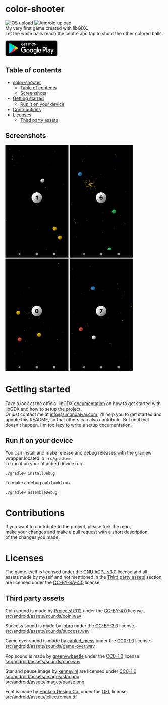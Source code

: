 # color-shooter
[![iOS upload](https://github.com/dulvui/color-shooter/actions/workflows/upload-ios.yml/badge.svg)](https://github.com/dulvui/color-shooter/actions/workflows/upload-ios.yml)
[![Android upload](https://github.com/dulvui/color-shooter/actions/workflows/upload-android.yml/badge.svg)](https://github.com/dulvui/color-shooter/actions/workflows/upload-android.yml)  
My very first game created with libGDX.  
Let the white balls reach the centre and tap to shoot the other colored balls.

<a href="https://play.google.com/store/apps/details?id=com.salvai.centrum" target="_blank"><img src="store-images/PlayStore.svg" alt="Get it on Google Play" height="49"></a>
<!-- <a href="https://apps.apple.com/app/sn4ke/id1626543157" target="_blank"><img src="store-images/AppStore.svg" alt="Download on the App Store" height="50" ></a> -->

## Table of contents
- [color-shooter](#color-shooter)
  - [Table of contents](#table-of-contents)
  - [Screenshots](#screenshots)
- [Getting started](#getting-started)
  - [Run it on your device](#run-it-on-your-device)
- [Contributions](#contributions)
- [Licenses](#licenses)
  - [Third party assets](#third-party-assets)

## Screenshots
<div>
  <img src="screenshots/screenshot-1.png" alt="Level 1" width="200"/>
  <img src="screenshots/screenshot-2.png" alt="Level 2" width="200"/>
  <img src="screenshots/screenshot-3.png" alt="Level 3" width="200"/>
  <img src="screenshots/screenshot-4.png" alt="Level 4" width="200"/>
</div>

# Getting started

Take a look at the official libGDX [documentation](https://libgdx.com/dev/) on how to get started with libGDX and how to setup the project.  
Or just contact me at info@simondalvai.com, I'll help you to get started and update this README, so that others can also contribute. But until that doesn't happen, I'm too lazy to write a setup documentation.

## Run it on your device
You can install and make release and debug releases with the gradlew wrapper located in `src/gradlew`.  
To run it on your attached device run
```
./gradlew installDebug
```
To make a debug aab build run
```
./gradlew assembleDebug
```

# Contributions
If you want to contribute to the project, please fork the repo,    
make your changes and make a pull request with a short description  
of the changes you made.

# Licenses
The game itself is licensed under the [GNU AGPL v3.0](LICENSE) license and all  
assets made by myself and not mentioned in the [Third party assets](#third-party-assets) section, are licensed under the [CC-BY-SA-4.0](https://creativecommons.org/licenses/by-sa/4.0/) license.

## Third party assets

Coin sound is made by [ProjectsU012](https://freesound.org/people/ProjectsU012/sounds/341695/) under the [CC-BY-4.0](https://creativecommons.org/licenses/by/4.0/) license.  
[src/android/assets/sounds/coin.wav](src/android/assets/sounds/coin.wav)

Success sound is made by [jobro](https://freesound.org/people/jobro/sounds/60443/) under the [CC-BY-3.0](https://creativecommons.org/licenses/by/3.0/) license.  
[src/android/assets/sounds/success.wav](src/android/assets/sounds/success.wav)

Game over sound is made by [cabled_mess](https://freesound.org/people/cabled_mess/sounds/350985/) under the [CC0-1.0](https://creativecommons.org/publicdomain/zero/1.0/) license.  
[src/android/assets/sounds/game-over.wav](src/android/assets/sounds/game-over.wav)

Pop sound is made by [greenvwbeetle](https://freesound.org/people/greenvwbeetle/sounds/244652/) under the [CC0-1.0](https://creativecommons.org/publicdomain/zero/1.0/) license.  
[src/android/assets/sounds/pop.wav](src/android/assets/sounds/pop.wav)

Star and pause image by [kenney.nl](https://www.kenney.nl/assets/game-icons) are licensed under [CC0-1.0](https://creativecommons.org/publicdomain/zero/1.0/)  
[src/android/assets/images/star.png](src/android/assets/images/star.png)  
[src/android/assets/images/pause.png](src/android/assets/images/pause.png)

Font is made by [Hanken Design Co.](https://hanken.co/collections/free/products/jellee) under the [OFL](https://scripts.sil.org/cms/scripts/page.php?site_id=nrsi&id=ofl) license.  
[src/android/assets/jellee.roman.ttf](src/android/assets/jellee.roman.ttf)
